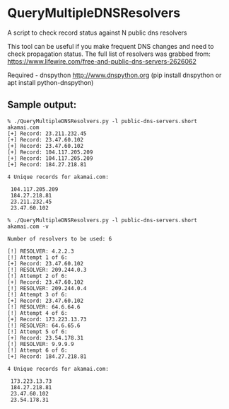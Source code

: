 # QueryMultipleDNSResolvers
A script to check record status against N public dns resolvers

This tool can be useful if you make frequent DNS changes and need to check propagation status. The full list of resolvers was grabbed from: https://www.lifewire.com/free-and-public-dns-servers-2626062

Required - dnspython http://www.dnspython.org (pip install dnspython or apt install python-dnspython)

## Sample output:

```
% ./QueryMultipleDNSResolvers.py -l public-dns-servers.short akamai.com
[+] Record: 23.211.232.45
[+] Record: 23.47.60.102
[+] Record: 23.47.60.102
[+] Record: 104.117.205.209
[+] Record: 104.117.205.209
[+] Record: 184.27.218.81

4 Unique records for akamai.com:

 104.117.205.209
 184.27.218.81
 23.211.232.45
 23.47.60.102

% ./QueryMultipleDNSResolvers.py -l public-dns-servers.short akamai.com -v

Number of resolvers to be used: 6

[!] RESOLVER: 4.2.2.3
[!] Attempt 1 of 6:
[+] Record: 23.47.60.102
[!] RESOLVER: 209.244.0.3
[!] Attempt 2 of 6:
[+] Record: 23.47.60.102
[!] RESOLVER: 209.244.0.4
[!] Attempt 3 of 6:
[+] Record: 23.47.60.102
[!] RESOLVER: 64.6.64.6
[!] Attempt 4 of 6:
[+] Record: 173.223.13.73
[!] RESOLVER: 64.6.65.6
[!] Attempt 5 of 6:
[+] Record: 23.54.178.31
[!] RESOLVER: 9.9.9.9
[!] Attempt 6 of 6:
[+] Record: 184.27.218.81

4 Unique records for akamai.com:

 173.223.13.73
 184.27.218.81
 23.47.60.102
 23.54.178.31
```
